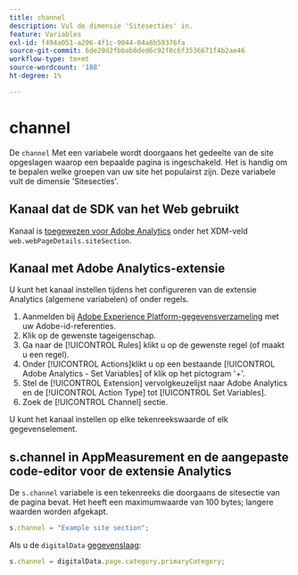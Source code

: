 ```yaml
---
title: channel
description: Vul de dimensie 'Sitesecties' in.
feature: Variables
exl-id: f494a051-a296-4f1c-9044-04a8b59376fa
source-git-commit: 6de20d2fbbab6ded6c92f0c6f3536671f4b2ae46
workflow-type: tm+mt
source-wordcount: '188'
ht-degree: 1%

---
```


# channel

De `channel` Met een variabele wordt doorgaans het gedeelte van de site opgeslagen waarop een bepaalde pagina is ingeschakeld. Het is handig om te bepalen welke groepen van uw site het populairst zijn. Deze variabele vult de dimensie &#39;Sitesecties&#39;.

## Kanaal dat de SDK van het Web gebruikt

Kanaal is [toegewezen voor Adobe Analytics](https://experienceleague.adobe.com/docs/analytics/implementation/aep-edge/variable-mapping.html) onder het XDM-veld `web.webPageDetails.siteSection`.

## Kanaal met Adobe Analytics-extensie

U kunt het kanaal instellen tijdens het configureren van de extensie Analytics (algemene variabelen) of onder regels.

1. Aanmelden bij [Adobe Experience Platform-gegevensverzameling](https://experience.adobe.com/data-collection) met uw Adobe-id-referenties.
2. Klik op de gewenste tageigenschap.
3. Ga naar de [!UICONTROL Rules] klikt u op de gewenste regel (of maakt u een regel).
4. Onder [!UICONTROL Actions]klikt u op een bestaande [!UICONTROL Adobe Analytics - Set Variables] of klik op het pictogram &#39;+&#39;.
5. Stel de [!UICONTROL Extension] vervolgkeuzelijst naar Adobe Analytics en de [!UICONTROL Action Type] tot [!UICONTROL Set Variables].
6. Zoek de [!UICONTROL Channel] sectie.

U kunt het kanaal instellen op elke tekenreekswaarde of elk gegevenselement.

## s.channel in AppMeasurement en de aangepaste code-editor voor de extensie Analytics

De `s.channel` variabele is een tekenreeks die doorgaans de sitesectie van de pagina bevat. Het heeft een maximumwaarde van 100 bytes; langere waarden worden afgekapt.

```js
s.channel = "Example site section";
```

Als u de `digitalData` [gegevenslaag](../../prepare/data-layer.md):

```js
s.channel = digitalData.page.category.primaryCategory;
```
